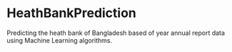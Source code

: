 # HeathBankPrediction
Predicting the heath bank of Bangladesh based of year annual report data using Machine Learning algorithms.
